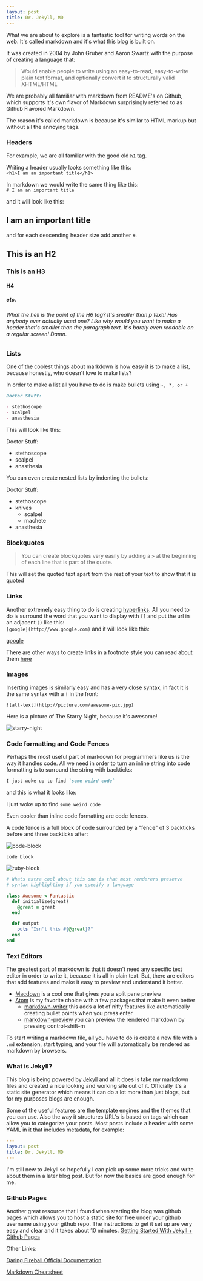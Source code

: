 ```yaml
---
layout: post
title: Dr. Jekyll, MD
---
```


What we are about to explore is a fantastic tool for writing words on the web. It's called markdown and it's what this blog is built on.

It was created in 2004 by John Gruber and Aaron Swartz with the purpose of creating a language that:

> Would enable people to write using an easy-to-read, easy-to-write plain text format, and optionally convert it to structurally valid XHTML/HTML

We are probably all familiar with markdown from README's on Github, which supports it's own flavor of Markdown surprisingly referred to as Github Flavored Markdown.

The reason it's called markdown is because it's similar to HTML markup but without all the annoying tags.

### Headers

For example, we are all familiar with the good old `h1` tag.

Writing a header usually looks something like this:  
`<h1>I am an important title</h1>`

In markdown we would write the same thing like this:  
`# I am an important title`

and it will look like this:

## I am an important title

and for each descending header size add another `#`.

## This is an H2

### This is an H3

#### H4

##### etc.

###### What the hell is the point of the H6 tag? It's smaller than p text!! Has anybody ever actually used one? Like why would you want to make a header that's smaller than the paragraph text. It's barely even readable on a regular screen! Damn.

### Lists

One of the coolest things about markdown is how easy it is to make a list, because honestly, who doesn't love to make lists?

In order to make a list all you have to do is make bullets using `-, *, or +`

```md
Doctor Stuff:

- stethoscope
- scalpel
- anasthesia
```

This will look like this:

Doctor Stuff:

- stethoscope
- scalpel
- anasthesia

You can even create nested lists by indenting the bullets:

Doctor Stuff:

- stethoscope
- knives
  - scalpel
  - machete
- anasthesia

### Blockquotes

> You can create blockquotes very easily by adding a `>` at the beginning of each line that is part of the quote.

This will set the quoted text apart from the rest of your text to show that it is quoted

### Links

Another extremely easy thing to do is creating [hyperlinks](http://i.giphy.com/DgLsbUL7SG3kI.gif). All you need to do is surround the word that you want to display with `[]` and put the url in an adjacent `()` like this:  
`[google](http://www.google.com)` and it will look like this:

[google](http://www.google.com)

There are other ways to create links in a footnote style you can read about them [here](https://daringfireball.net/projects/markdown/syntax#link)

### Images

Inserting images is similarly easy and has a very close syntax, in fact it is the same syntax with a `!` in the front:

`![alt-text](http://picture.com/awesome-pic.jpg)`

Here is a picture of The Starry Night, because it's awesome!

![starry-night](http://lh6.ggpht.com/HlgucZ0ylJAfZgusynnUwxNIgIp5htNhShF559x3dRXiuy_UdP3UQVLYW6c=s1200)

### Code formatting and Code Fences

Perhaps the most useful part of markdown for programmers like us is the way it handles code. All we need in order to turn an inline string into code formatting is to surround the string with backticks:

```md
I just woke up to find `some weird code`
```

and this is what it looks like:

I just woke up to find `some weird code`

Even cooler than inline code formatting are code fences.

A code fence is a full block of code surrounded by a "fence" of 3 backticks
before and three backticks after:

![code-block](https://snag.gy/CJxY9l.jpg)

```
code block
```

![ruby-block](https://snag.gy/bL8dkX.jpg)

```ruby
# Whats extra cool about this one is that most renderers preserve
# syntax highlighting if you specify a language

class Awesome < Fantastic
  def initialize(great)
    @great = great
  end

  def output
    puts "Isn't this #{@great}?"
  end
end
```

### Text Editors

The greatest part of markdown is that it doesn't need any specific text editor in order to write it, because it is all in plain text. But, there are editors that add features and make it easy to preview and understand it better.

- [Macdown](http://macdown.uranusjr.com/) is a cool one that gives you a split pane preview
- [Atom](https://atom.io/) is my favorite choice with a few packages that make it even better
  - [markdown-writer](https://atom.io/packages/markdown-writer) this adds a lot of nifty features like automatically creating bullet points when you press enter
  - [markdown-preview](https://atom.io/packages/markdown-preview) you can preview the rendered markdown by pressing control-shift-m

To start writing a markdown file, all you have to do is create a new file with a `.md` extension, start typing, and your file will automatically be rendered as markdown by browsers.

### What is Jekyll?

This blog is being powered by [Jekyll](https://jekyllrb.com/) and all it does is take my markdown files and created a nice looking and working site out of it. Officially it's a static site generator which means it can do a lot more than just blogs, but for my purposes blogs are enough.

Some of the useful features are the template engines and the themes that you can use. Also the way it structures URL's is based on tags which can allow you to categorize your posts. Most posts include a header with some YAML in it that includes metadata, for example:

```yml
---
layout: post
title: Dr. Jekyll, MD
---
```

I'm still new to Jekyll so hopefully I can pick up some more tricks and write about them in a later blog post.
But for now the basics are good enough for me.

### Github Pages

Another great resource that I found when starting the blog was github pages which allows you to host a static site for free under your github username using your github repo.
The instructions to get it set up are very easy and clear and it takes about 10 minutes. [Getting Started With Jekyll + Github Pages](https://help.github.com/articles/setting-up-your-github-pages-site-locally-with-jekyll/)

Other Links:

[Daring Fireball Official Documentation](https://daringfireball.net/projects/markdown/)

[Markdown Cheatsheet](https://github.com/adam-p/markdown-here/wiki/Markdown-Cheatsheet)
